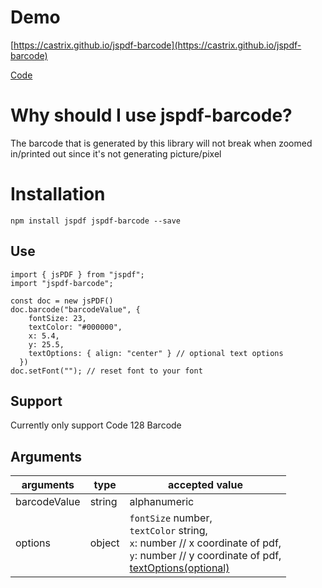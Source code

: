 # Demo
[https://castrix.github.io/jspdf-barcode](https://castrix.github.io/jspdf-barcode)

[Code](https://github.com/castrix/jspdf-barcode/tree/main/example)

# Why should I use jspdf-barcode?

The barcode that is generated by this library will not break when zoomed in/printed out since it's not generating picture/pixel

# Installation

```
npm install jspdf jspdf-barcode --save
```

## Use

```
import { jsPDF } from "jspdf";
import "jspdf-barcode";

const doc = new jsPDF()
doc.barcode("barcodeValue", {
    fontSize: 23,
    textColor: "#000000",
    x: 5.4,
    y: 25.5,
    textOptions: { align: "center" } // optional text options
  })
doc.setFont(""); // reset font to your font
```

## Support
Currently only support Code 128 Barcode

## Arguments

| arguments    | type   | accepted value                                                                                             |
|--------------|--------|------------------------------------------------------------------------------------------------------------|
| barcodeValue | string | alphanumeric                                                                                               |   |   |
| options      | object | `fontSize` number, <br/> `textColor` string, <br/> `x`: number // x coordinate of pdf, <br/> `y`: number // y coordinate of pdf, <br/> [textOptions(optional)](https://artskydj.github.io/jsPDF/docs/jsPDF.html#text) |
